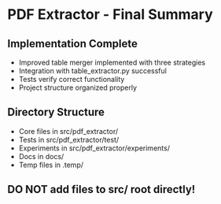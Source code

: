 # PDF Extractor - Final Summary

## Implementation Complete

- Improved table merger implemented with three strategies
- Integration with table_extractor.py successful
- Tests verify correct functionality
- Project structure organized properly

## Directory Structure

- Core files in src/pdf_extractor/
- Tests in src/pdf_extractor/test/
- Experiments in src/pdf_extractor/experiments/
- Docs in docs/
- Temp files in .temp/

## DO NOT add files to src/ root directly!
